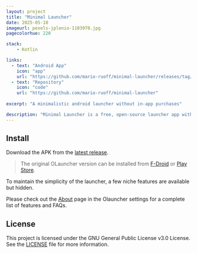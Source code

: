 ```yaml
---
layout: project
title: "Minimal Launcher"
date: 2025-05-10
imageurl: pexels-jplenio-1103970.jpg
pagecolorhue: 220

stack:
    - Kotlin

links:
  - text: "Android App"
    icon: "app"
    url: "https://github.com/mario-ruoff/minimal-launcher/releases/tag/Latest"
  - text: "Repository"
    icon: "code"
    url: "https://github.com/mario-ruoff/minimal-launcher"
    
excerpt: "A minimalistic android launcher without in-app purchases"

description: "Minimal Launcher is a free, open-source launcher app without any ads or in-app purchases. It is a fork of the original app Olauncher by tanujnotes: [Olauncher | Minimal AF Launcher](https://github.com/tanujnotes/Olauncher)"
---
```


## Install
Download the APK from the [latest release](https://github.com/mario-ruoff/minimal-launcher/releases/).
> The original OLauncher version can be installed from [F-Droid](https://f-droid.org/packages/app.olauncher) or [Play Store](https://play.google.com/store/apps/details?id=app.olauncher).

To maintain the simplicity of the launcher, a few niche features are available but hidden.

Please check out the [About](https://tanujnotes.substack.com/p/olauncher-minimal-af-launcher?utm_source=github) page in the Olauncher settings for a complete list of features and FAQs.

## License
This project is licensed under the GNU General Public License v3.0 License. See the [LICENSE](LICENSE) file for more information.
